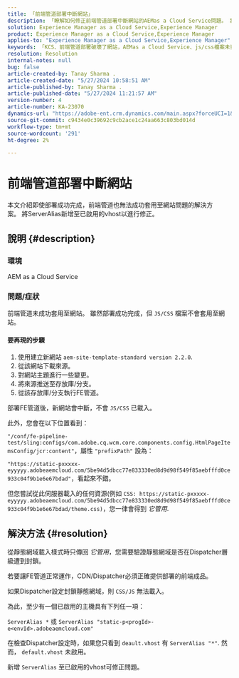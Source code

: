 ```yaml
---
title: 「前端管道部署中斷網站」
description: 「瞭解如何修正前端管道部署中斷網站的AEMas a Cloud Service問題。 將ServerAlias新增至已啟用的vhost。」
solution: Experience Manager as a Cloud Service,Experience Manager
product: Experience Manager as a Cloud Service,Experience Manager
applies-to: "Experience Manager as a Cloud Service,Experience Manager"
keywords: 「KCS、前端管道部署破壞了網站，AEMas a Cloud Service、js/css檔案未套用」
resolution: Resolution
internal-notes: null
bug: false
article-created-by: Tanay Sharma .
article-created-date: "5/27/2024 10:58:51 AM"
article-published-by: Tanay Sharma .
article-published-date: "5/27/2024 11:21:57 AM"
version-number: 4
article-number: KA-23070
dynamics-url: "https://adobe-ent.crm.dynamics.com/main.aspx?forceUCI=1&pagetype=entityrecord&etn=knowledgearticle&id=6af66914-181c-ef11-840b-6045bd006b25"
source-git-commit: c9434e0c39692c9cb2ace1c24aa663c803bd014d
workflow-type: tm+mt
source-wordcount: '291'
ht-degree: 2%

---
```


# 前端管道部署中斷網站


本文介紹即使部署成功完成，前端管道也無法成功套用至網站問題的解決方案。 將ServerAlias新增至已啟用的vhost以進行修正。



## 說明 {#description}


### 環境

AEM as a Cloud Service

### 問題/症狀

前端管道未成功套用至網站。 雖然部署成功完成，但 `JS/CSS` 檔案不會套用至網站。

#### 要再現的步驟

1. 使用建立新網站 `aem-site-template-standard version 2.2.0`.
2. 從該網站下載來源。
3. 對網站主題進行一些變更。
4. 將來源推送至存放庫/分支。
5. 從該存放庫/分支執行FE管道。


部署FE管道後，新網站會中斷，不會 `JS/CSS` 已載入。

此外，您會在以下位置看到：

`"/conf/fe-pipeline-test/sling:configs/com.adobe.cq.wcm.core.components.config.HtmlPageItemsConfig/jcr:content"`，屬性 `"prefixPath"` 設為：

`"https://static-pxxxxx-eyyyyy.adobeaemcloud.com/5be94d5dbcc77e833330ed8d9d98f549f85aebfffd0ce933c04f9b1e6e67bdad"`，看起來不錯。

但您嘗試從此伺服器載入的任何資源(例如 `CSS: https://static-pxxxxx-eyyyyy.adobeaemcloud.com/5be94d5dbcc77e833330ed8d9d98f549f85aebfffd0ce933c04f9b1e6e67bdad/theme.css)`，您一律會得到 *它管用*.


## 解決方法 {#resolution}


從靜態網域載入樣式時只傳回 *它管用*，您需要驗證靜態網域是否在Dispatcher層級遭到封鎖。

若要讓FE管道正常運作，CDN/Dispatcher必須正確提供部署的前端成品。

如果Dispatcher設定封鎖靜態網域，則 `CSS/JS` 無法載入。

為此，至少有一個已啟用的主機具有下列任一項：

`ServerAlias *`
或
`ServerAlias "static-p<progId>-e<envId>.adobeaemcloud.com"`

在檢查Dispatcher設定時，如果您只看到 `deault.vhost` 有 `ServerAlias "*"`. 然而， `default.vhost` 未啟用。

新增 `ServerAlias` 至已啟用的vhost可修正問題。
